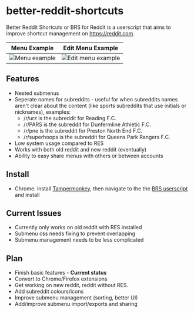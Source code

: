 # better-reddit-shortcuts

Better Reddit Shortcuts or BRS for Reddit is a userscript that aims to improve shortcut management on https://reddit.com.

Menu Example | Edit Menu Example
:-----------:|:----------------:
![Menu example](https://i.imgur.com/YMVL3eo.png) | ![Edit menu example](https://i.imgur.com/GsFrmsi.png)


## Features

- Nested submenus 
- Seperate names for subreddits - useful for when subreddits names aren't clear about the content (like sports subreddits that use initials or nicknames), examples:
  - /r/urz is the subreddit for Reading F.C.
  - /r/PARS is the subreddit for Dunfermline Athletic F.C.
  - /r/pne is the subreddit for Preston North End F.C.
  - /r/superhoops is the subreddit for Queens Park Rangers F.C.
- Low system usage compared to RES
- Works with both old reddit and new reddit (eventually)
- Ability to easy share menus with others or between accounts

## Install

- Chrome: install [Tampermonkey](https://chrome.google.com/webstore/detail/tampermonkey/dhdgffkkebhmkfjojejmpbldmpobfkfo?hl=en), then navigate to the the [BRS userscript](https://github.com/printial/better-reddit-shortcuts/raw/main/better-reddit-shortcuts.user.js) and install

## Current Issues

- Currently only works on old reddit with RES installed
- Submenu css needs fixing to prevent overlapping
- Submenu management needs to be less complicated

## Plan

- Finish basic features - **Current status**
- Convert to Chrome/Firefox extensions
- Get working on new reddit, reddit without RES.
- Add subreddit colours/icons
- Improve submenu management (sorting, better UI)
- Add/improve submenu import/exports and sharing
